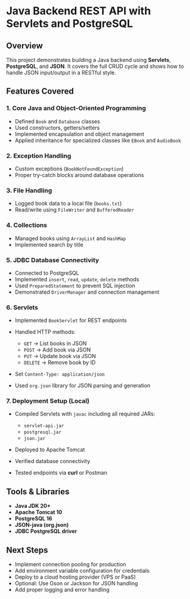 # Java Backend REST API with Servlets and PostgreSQL

## Overview

This project demonstrates building a Java backend using **Servlets**, **PostgreSQL**, and **JSON**. It covers the full CRUD cycle and shows how to handle JSON input/output in a RESTful style.

## Features Covered

### 1. Core Java and Object-Oriented Programming

- Defined `Book` and `Database` classes
- Used constructors, getters/setters
- Implemented encapsulation and object management
- Applied inheritance for specialized classes like `EBook` and `AudioBook`

### 2. Exception Handling

- Custom exceptions (`BookNotFoundException`)
- Proper try-catch blocks around database operations

### 3. File Handling

- Logged book data to a local file (`books.txt`)
- Read/write using `FileWriter` and `BufferedReader`

### 4. Collections

- Managed books using `ArrayList` and `HashMap`
- Implemented search by title

### 5. JDBC Database Connectivity

- Connected to PostgreSQL
- Implemented `insert`, `read`, `update`, `delete` methods
- Used `PreparedStatement` to prevent SQL injection
- Demonstrated `DriverManager` and connection management

### 6. Servlets

- Implemented `BookServlet` for REST endpoints
- Handled HTTP methods:

  - `GET` → List books in JSON
  - `POST` → Add book via JSON
  - `PUT` → Update book via JSON
  - `DELETE` → Remove book by ID

- Set `Content-Type: application/json`
- Used `org.json` library for JSON parsing and generation

### 7. Deployment Setup (Local)

- Compiled Servlets with `javac` including all required JARs:

  - `servlet-api.jar`
  - `postgresql.jar`
  - `json.jar`

- Deployed to Apache Tomcat
- Verified database connectivity
- Tested endpoints via **curl** or Postman

## Tools & Libraries

- **Java JDK 20+**
- **Apache Tomcat 10**
- **PostgreSQL 16**
- **JSON-java (org.json)**
- **JDBC PostgreSQL driver**

## Next Steps

- Implement connection pooling for production
- Add environment variable configuration for credentials
- Deploy to a cloud hosting provider (VPS or PaaS)
- Optional: Use Gson or Jackson for JSON handling
- Add proper logging and error handling
